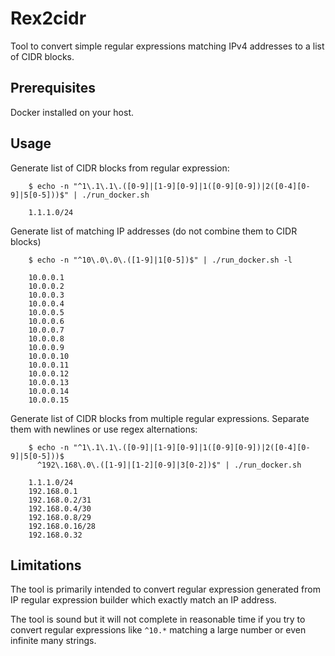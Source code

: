 # Rex2cidr

Tool to convert simple regular expressions matching IPv4 addresses to a list of CIDR blocks.

## Prerequisites

Docker installed on your host.

## Usage

Generate list of CIDR blocks from regular expression:

        $ echo -n "^1\.1\.1\.([0-9]|[1-9][0-9]|1([0-9][0-9])|2([0-4][0-9]|5[0-5]))$" | ./run_docker.sh

        1.1.1.0/24

Generate list of matching IP addresses (do not combine them to CIDR blocks)

        $ echo -n "^10\.0\.0\.([1-9]|1[0-5])$" | ./run_docker.sh -l
        
        10.0.0.1
        10.0.0.2
        10.0.0.3
        10.0.0.4
        10.0.0.5
        10.0.0.6
        10.0.0.7
        10.0.0.8
        10.0.0.9
        10.0.0.10
        10.0.0.11
        10.0.0.12
        10.0.0.13
        10.0.0.14
        10.0.0.15

Generate list of CIDR blocks from multiple regular expressions. Separate them with newlines or use regex alternations:

        $ echo -n "^1\.1\.1\.([0-9]|[1-9][0-9]|1([0-9][0-9])|2([0-4][0-9]|5[0-5]))$
          ^192\.168\.0\.([1-9]|[1-2][0-9]|3[0-2])$" | ./run_docker.sh

        1.1.1.0/24
        192.168.0.1
        192.168.0.2/31
        192.168.0.4/30
        192.168.0.8/29
        192.168.0.16/28
        192.168.0.32



## Limitations

The tool is primarily intended to convert regular expression generated from IP regular expression builder which exactly match an IP address.

The tool is sound but it will not complete in reasonable time if you try to convert regular expressions like `^10.*` matching a large number or even infinite many strings.
